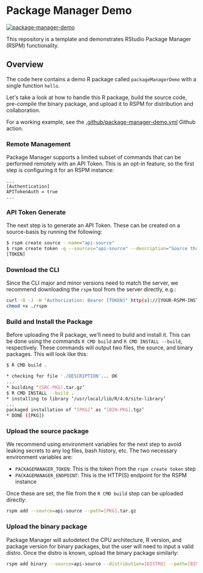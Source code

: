 # Package Manager Demo

[![package-manager-demo](https://github.com/rstudio/package-manager-demo/actions/workflows/package-manager-demo.yml/badge.svg)](https://github.com/rstudio/package-manager-demo/actions/workflows/package-manager-demo.yml)

This repository is a template and demonstrates RStudio Package Manager (RSPM) functionality.

## Overview

The code here contains a demo R package called `packageManagerDemo` with a single function `hello`.

Let's take a look at how to handle this R package, build the source code, pre-compile the binary package, and upload it to
RSPM for distribution and collaboration.

For a working example, see the [.github/package-manager-demo.yml](./.github/package-manager-demo.yml) Github action.

### Remote Management

Package Manager supports a limited subset of commands that can be performed remotely with an API Token. This is an
opt-in feature, so the first step is configuring it for an RSPM instance:

```gcfg
...
[Authentication]
APITokenAuth = true
...
```

### API Token Generate

The next step is to generate an API Token. These can be created on a source-basis by running the following:

```bash
$ rspm create source --name="api-source"
$ rspm create token -q --sources="api-source" --description="Source that contains remotely uploaded packages"
[TOKEN]
```

### Download the CLI

Since the CLI major and minor versions need to match the server, we recommend downloading the
`rspm` tool from the server directly, e.g.:

```bash
curl -O -J -H "Authorization: Bearer [TOKEN]" http(s)://[YOUR-RSPM-INSTANCE]/__api__/download
chmod +x ./rspm
```

### Build and Install the Package

Before uploading the R package, we'll need to build and install it. This can be done using the commands `R CMD build` and `R CMD INSTALL --build`, respectively. These commands will output two files, the source, and binary packages. This will look like this:

```bash
$ R CMD build .

* checking for file './DESCRIPTION'... OK
...
* building ‘[SRC-PKG].tar.gz’
$ R CMD INSTALL --build .
* installing to library ‘/usr/local/lib/R/4.0/site-library’
...
packaged installation of ‘[PKG]’ as ‘[BIN-PKG].tgz’
* DONE ([PKG])

```

### Upload the source package

We recommend using environment variables for the next step to avoid leaking secrets to
any log files, bash history, etc. The two necessary environment variables are:

- `PACKAGEMANAGER_TOKEN`: This is the token from the `rspm create token` step
- `PACKAGEMANAGER_ENDPOINT`: This is the HTTP(S) endpoint for the RSPM instance

Once these are set, the file from the `R CMD build` step can be uploaded directly:

```bash
rspm add --source=api-source --path=[PKG].tar.gz
```

### Upload the binary package

Package Manager will autodetect the CPU architecture, R version, and package version for binary
packages, but the user will need to input a valid distro. Once the distro is known, upload the
binary package similarly:

```bash
rspm add binary --source=api-source --distribution=[DISTRO] --path=[BIN-PKG].tar.gz
```
